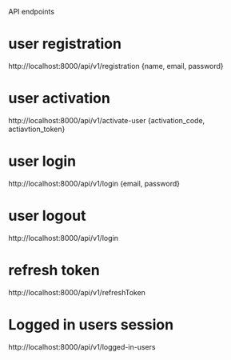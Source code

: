 API endpoints

# user registration

http://localhost:8000/api/v1/registration
{name, email, password}

# user activation

http://localhost:8000/api/v1/activate-user
{activation_code, actiavtion_token}

# user login

http://localhost:8000/api/v1/login
{email, password}

# user logout

http://localhost:8000/api/v1/login

# refresh token

http://localhost:8000/api/v1/refreshToken

# Logged in users session

http://localhost:8000/api/v1/logged-in-users
